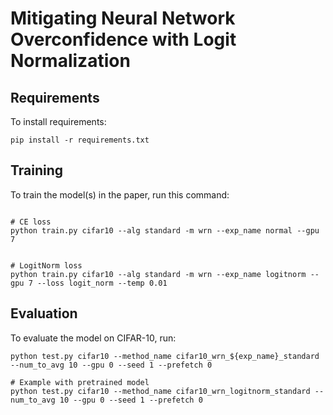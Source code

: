 
# Mitigating Neural Network Overconfidence with Logit Normalization


## Requirements

To install requirements:

```setup
pip install -r requirements.txt
```

## Training

To train the model(s) in the paper, run this command:

```train

# CE loss
python train.py cifar10 --alg standard -m wrn --exp_name normal --gpu 7


# LogitNorm loss
python train.py cifar10 --alg standard -m wrn --exp_name logitnorm --gpu 7 --loss logit_norm --temp 0.01

```


## Evaluation

To evaluate the model on CIFAR-10, run:

```eval
python test.py cifar10 --method_name cifar10_wrn_${exp_name}_standard --num_to_avg 10 --gpu 0 --seed 1 --prefetch 0

# Example with pretrained model
python test.py cifar10 --method_name cifar10_wrn_logitnorm_standard --num_to_avg 10 --gpu 0 --seed 1 --prefetch 0

```


